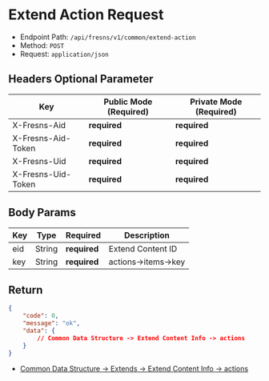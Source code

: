 # Extend Action Request

- Endpoint Path: `/api/fresns/v1/common/extend-action`
- Method: `POST`
- Request: `application/json`

## Headers Optional Parameter

| Key | Public Mode (Required) | Private Mode (Required) |
| --- | --- | --- |
| X-Fresns-Aid | **required** | **required** |
| X-Fresns-Aid-Token | **required** | **required** |
| X-Fresns-Uid | **required** | **required** |
| X-Fresns-Uid-Token | **required** | **required** |

## Body Params

| Key | Type | Required | Description |
| --- | --- | --- | --- |
| eid | String | **required** | Extend Content ID |
| key | String | **required** | actions->items->key |

## Return

```json
{
    "code": 0,
    "message": "ok",
    "data": {
        // Common Data Structure -> Extend Content Info -> actions
    }
}
```

- [Common Data Structure -> Extends -> Extend Content Info -> actions](../../reference/data/extends.md#extend-content-info)
